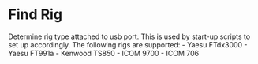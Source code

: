 # Find Rig

Determine rig type attached to usb port.  This is used by start-up scripts to set up accordingly.
The following rigs are supported:
    - Yaesu FTdx3000
    - Yaesu FT991a
    - Kenwood TS850
    - ICOM 9700
    - ICOM 706
    
